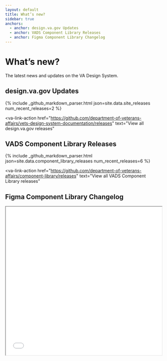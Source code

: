```yaml
---
layout: default
title: What’s new?
sidebar: true
anchors:
  - anchor: design.va.gov Updates
  - anchor: VADS Component Library Releases
  - anchor: Figma Component Library Changelog
---
```


# What’s new?

<div class="va-introtext">
  The latest news and updates on the VA Design System.
</div>
 
## design.va.gov Updates
{% include _github_markdown_parser.html json=site.data.site_releases num_recent_releases=2 %}

<va-link-action
  href="https://github.com/department-of-veterans-affairs/vets-design-system-documentation/releases"
  text="View all design.va.gov releases"
></va-link-action>

## VADS Component Library Releases
{% include _github_markdown_parser.html json=site.data.component_library_releases num_recent_releases=6 %}

<va-link-action
  href="https://github.com/department-of-veterans-affairs/component-library/releases"
  text="View all VADS Component Library releases"
></va-link-action>

## Figma Component Library Changelog
<iframe src="{{ site.figma_changelog_embed_url }}" style="width:100%; height:480px; max-height:80vh"></iframe>
<va-link-action
  href="{{ site.figma_changelog_direct_url }}"
  text="Open Component Library changelog in Figma"
></va-link-action>